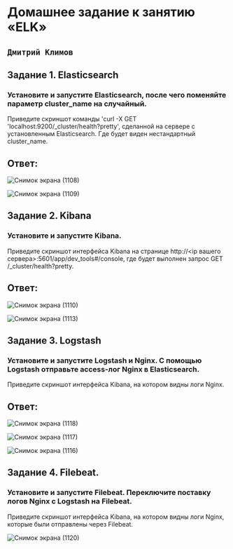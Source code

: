 # Домашнее задание к занятию «ELK»

## ` Дмитрий Климов `

## Задание 1. Elasticsearch

### Установите и запустите Elasticsearch, после чего поменяйте параметр cluster_name на случайный.

Приведите скриншот команды 'curl -X GET 'localhost:9200/_cluster/health?pretty', сделанной на сервере с установленным Elasticsearch. Где будет виден нестандартный cluster_name.

## Ответ:

![Снимок экрана (1108)](https://github.com/user-attachments/assets/ea836373-40b6-48c8-b912-513990f287b5)

![Снимок экрана (1109)](https://github.com/user-attachments/assets/ac8d2682-ecd9-480b-a2b4-f323787d93b2)

## Задание 2. Kibana

### Установите и запустите Kibana.

Приведите скриншот интерфейса Kibana на странице http://<ip вашего сервера>:5601/app/dev_tools#/console, где будет выполнен запрос GET /_cluster/health?pretty.

## Ответ:

![Снимок экрана (1110)](https://github.com/user-attachments/assets/c5a63f71-cade-46e4-9c0f-1709d4c475fe)

![Снимок экрана (1113)](https://github.com/user-attachments/assets/a035eefb-8d83-460a-9e8e-7cf0781ccbe3)


## Задание 3. Logstash

### Установите и запустите Logstash и Nginx. С помощью Logstash отправьте access-лог Nginx в Elasticsearch.

Приведите скриншот интерфейса Kibana, на котором видны логи Nginx.

## Ответ:

![Снимок экрана (1118)](https://github.com/user-attachments/assets/116ba235-88c7-4397-a04b-32b397f8b2cf)

![Снимок экрана (1117)](https://github.com/user-attachments/assets/a0f82dde-b41b-4f88-b9e0-e0bfe863ece8)

![Снимок экрана (1116)](https://github.com/user-attachments/assets/1b8a0f9b-fdef-4f90-9eae-629010a8d878)


## Задание 4. Filebeat.

### Установите и запустите Filebeat. Переключите поставку логов Nginx с Logstash на Filebeat.

Приведите скриншот интерфейса Kibana, на котором видны логи Nginx, которые были отправлены через Filebeat.

![Снимок экрана (1120)](https://github.com/user-attachments/assets/b4664f4e-c121-49af-84e0-3889d46dd099)



